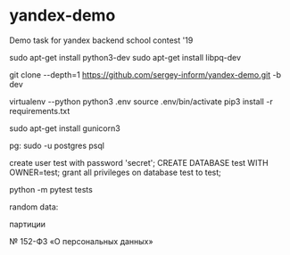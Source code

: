 # yandex-demo
Demo task for yandex backend school contest '19

sudo apt-get install python3-dev
sudo apt-get install libpq-dev

git clone --depth=1 https://github.com/sergey-inform/yandex-demo.git -b dev

virtualenv --python python3 .env
source .env/bin/activate
pip3 install -r requirements.txt 


sudo apt-get install gunicorn3
	


pg:
sudo -u postgres psql

create user test with password 'secret';
CREATE DATABASE test WITH OWNER=test;
grant all privileges on database test to test;

python -m pytest tests


random data:


партиции

№ 152-ФЗ «О персональных данных» 
